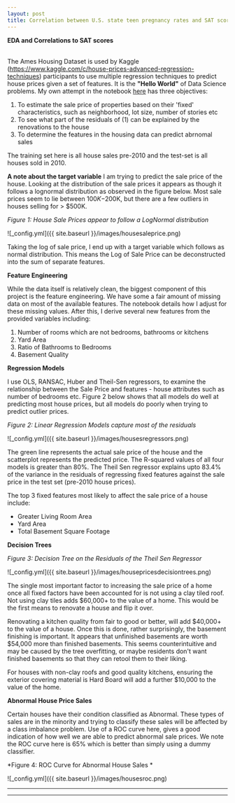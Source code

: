 ```yaml
---
layout: post
title: Correlation between U.S. state teen pregnancy rates and SAT scores
---
```


**EDA and Correlations to SAT scores** <br />  <br />  

The Ames Housing Dataset is used by Kaggle (https://www.kaggle.com/c/house-prices-advanced-regression-techniques) participants to use multiple regression techniques to predict house prices given a set of features. It is the **"Hello World"** of Data Science problems. My own attempt in the notebook [here](https://github.com/factorwonk/Portfolio/blob/master/Housing.ipynb) has three objectives:

1. To estimate the sale price of properties based on their 'fixed' characteristics, such as neighborhood, lot size, number of stories etc
2. To see what part of the residuals of (1) can be explained by the renovations to the house
3. To determine the features in the housing data can predict abrnomal sales

The training set here is all house sales pre-2010 and the test-set is all houses sold in 2010.

**A note about the target variable**
I am trying to predict the sale price of the house. Looking at the distribution of the sale prices it appears as though it follows a lognormal distribution as observed in the figure below. Most sale prices seem to lie between $100K-$200K, but there are a few outliers in houses selling for > $500K.

*Figure 1: House Sale Prices appear to follow a LogNormal distribution*

![_config.yml]({{ site.baseurl }}/images/housesaleprice.png)

Taking the log of sale price, I end up with a target variable which follows as normal distribution. This means the Log of Sale Price can be deconstructed into the sum of separate features.

**Feature Engineering**

While the data itself is relatively clean, the biggest component of this project is the feature engineering. We have some a fair amount of missing data on most of the available features. The notebook details how I adjust for these missing values. After this, I derive several new features from the provided variables including:

1. Number of rooms which are not bedrooms, bathrooms or kitchens
2. Yard Area
3. Ratio of Bathrooms to Bedrooms
4. Basement Quality

**Regression Models**

I use OLS, RANSAC, Huber and Theil-Sen regressors, to examine the relationship between the Sale Price and features - house attributes such as number of bedrooms etc. Figure 2 below shows that all models do well at predicting most house prices, but all models do poorly when trying to predict outlier prices.

*Figure 2: Linear Regression Models capture most of the residuals*

![_config.yml]({{ site.baseurl }}/images/housesregressors.png)

The green line represents the actual sale price of the house and the scatterplot represents the predicted price. The R-squared values of all four models is greater than 80%. The Theil Sen regressor explains upto 83.4% of the variance in the residuals of regressing fixed features against the sale price in the test set (pre-2010 house prices).

The top 3 fixed features most likely to affect the sale price of a house include:
* Greater Living Room Area
* Yard Area
* Total Basement Square Footage

**Decision Trees**

*Figure 3: Decision Tree on the Residuals of the Theil Sen Regressor*

![_config.yml]({{ site.baseurl }}/images/housepricesdecisiontrees.png)

The single most important factor to increasing the sale price of a home once all fixed factors have been accounted for is not using a clay tiled roof. Not using clay tiles adds $60,000+ to the value of a home. This would be the first means to renovate a house and flip it over.

Renovating a kitchen quality from fair to good or better, will add $40,000+ to the value of a house. Once this is done, rather surprisingly, the basement finishing is important. It appears that unfinished basements are worth \$54,000 more than finished basements. This seems counterintuitive and may be caused by the tree overfitting, or maybe residents don't want finished basements so that they can retool them to their liking.

For houses with non-clay roofs and good quality kitchens, ensuring the exterior covering material is Hard Board will add a further $10,000 to the value of the home.

**Abnormal House Price Sales**

Certain houses have their condition classified as Abnormal. These types of sales are in the minority and trying to classify these sales will be affected by a class imbalance problem. Use of a ROC curve here, gives a good indication of how well we are able to predict abnormal sale prices. We note the ROC curve here is 65% which is better than simply using a dummy classifier.

*Figure 4: ROC Curve for Abnormal House Sales *

![_config.yml]({{ site.baseurl }}/images/housesroc.png)

----
****
